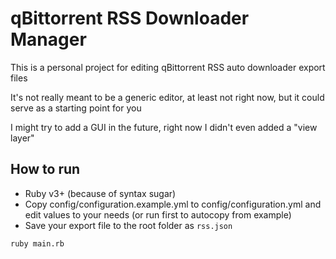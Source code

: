 # qBittorrent RSS Downloader Manager

This is a personal project for editing qBittorrent RSS auto downloader export files

It's not really meant to be a generic editor, at least not right now, but it could serve as a starting point for you

I might try to add a GUI in the future, right now I didn't even added a "view layer"

## How to run
- Ruby v3+ (because of syntax sugar)
- Copy config/configuration.example.yml to config/configuration.yml and edit values to your needs (or run first to autocopy from example)
- Save your export file to the root folder as `rss.json` 

`ruby main.rb`